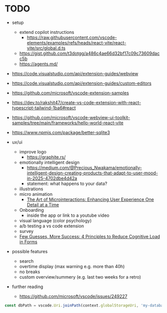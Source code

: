 # TODO

- setup
  - extend copilot instructions
    - <https://raw.githubusercontent.com/vscode-elements/examples/refs/heads/react-vite/react-vite/src/global.d.ts>
  - <https://gist.github.com/t3dotgg/a486c4ae66d32bf17c09c73609dacc5b>
  - <https://agents.md/>

- <https://code.visualstudio.com/api/extension-guides/webview>
- <https://code.visualstudio.com/api/extension-guides/custom-editors>
- <https://github.com/microsoft/vscode-extension-samples>
- <https://dev.to/rakshit47/create-vs-code-extension-with-react-typescript-tailwind-1ba6#react>
- <https://github.com/microsoft/vscode-webview-ui-toolkit-samples/tree/main/frameworks/hello-world-react-vite>
- <https://www.npmjs.com/package/better-sqlite3>
- ux/ui
  - improve logo
    - <https://graphite.rs/>
  - emotionally intelligent design
    - <https://medium.com/@Precious_Nwakama/emotionally-intelligent-design-creating-products-that-adapt-to-user-mood-in-2025-4702dbe4d42a>
    - statement: what happens to your data?
  - illustrations
  - micro animation
    - [The Art of Microinteractions: Enhancing User Experience One Detail at a Time](https://artversion.com/blog/the-art-of-microinteractions-enhancing-user-experience-one-detail-at-a-time/)
  - Onboarding
    - inside the app or link to a youtube video
  - visual language (color psychology)
  - a/b testing a vs code extension
  - survey
  - [Few Guesses, More Success: 4 Principles to Reduce Cognitive Load in Forms](https://www.nngroup.com/articles/4-principles-reduce-cognitive-load/)

- possible features
  - search
  - overtime display (max warning e.g. more than 40h)
  - no breaks
  - custom overview/summery (e.g. last two weeks for a retro)
- further reading
  - <https://github.com/microsoft/vscode/issues/249227>

```ts
const dbPath = vscode.Uri.joinPath(context.globalStorageUri, 'my-database.sqlite');
```
